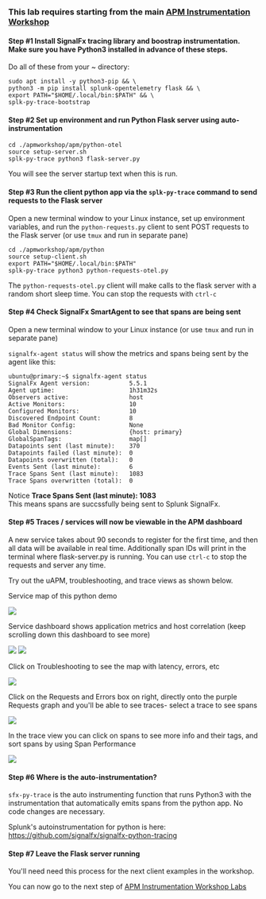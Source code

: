 ### This lab requires starting from the main [APM Instrumentation Workshop](../3-workshop-labs.md)

#### Step #1 Install SignalFx tracing library and boostrap instrumentation. Make sure you have Python3 installed in advance of these steps.

Do all of these from your ~ directory:

```sudo apt-get -y update && \
sudo apt install -y python3-pip && \
python3 -m pip install splunk-opentelemetry flask && \
export PATH="$HOME/.local/bin:$PATH" && \
splk-py-trace-bootstrap
```

#### Step #2 Set up environment and run Python Flask server using auto-instrumentation

```
cd ./apmworkshop/apm/python-otel
source setup-server.sh  
splk-py-trace python3 flask-server.py  
```

You will see the server startup text when this is run.

#### Step #3 Run the client python app via the `splk-py-trace` command to send requests to the Flask server

Open a new terminal window to your Linux instance, set up environment variables, and run the `python-requests.py` client to sent POST requests to the Flask server (or use `tmux` and run in separate pane)

```
cd ./apmworkshop/apm/python
source setup-client.sh  
export PATH="$HOME/.local/bin:$PATH"  
splk-py-trace python3 python-requests-otel.py
```

The `python-requests-otel.py` client will make calls to the flask server with a random short sleep time.
You can stop the requests with `ctrl-c`

#### Step #4 Check SignalFx SmartAgent to see that spans are being sent

Open a new terminal window to your Linux instance (or use `tmux` and run in separate pane)

`signalfx-agent status` will show the metrics and spans being sent by the agent like this:

```
ubuntu@primary:~$ signalfx-agent status
SignalFx Agent version:           5.5.1
Agent uptime:                     1h31m32s
Observers active:                 host
Active Monitors:                  10
Configured Monitors:              10
Discovered Endpoint Count:        8
Bad Monitor Config:               None
Global Dimensions:                {host: primary}
GlobalSpanTags:                   map[]
Datapoints sent (last minute):    370
Datapoints failed (last minute):  0
Datapoints overwritten (total):   0
Events Sent (last minute):        6
Trace Spans Sent (last minute):   1083
Trace Spans overwritten (total):  0
```

Notice **Trace Spans Sent (last minute):   1083**  
This means spans are succssfully being sent to Splunk SignalFx.

#### Step #5 Traces / services will now be viewable in the APM dashboard

A new service takes about 90 seconds to register for the first time, and then all data will be available in real time.
Additionally span IDs will print in the terminal where flask-server.py is running.
You can use `ctrl-c` to stop the requests and server any time.

Try out the uAPM, troubleshooting, and trace views as shown below.

Service map of this python demo  

<img src="../../../assets/vlcsnap-00001.png" /> 

Service dashboard shows application metrics and host correlation (keep scrolling down this dashboard to see more)

<img src="../../../assets/vlcsnap-00002.png" />  
<img src="../../../assets/vlcsnap-00003.png" />  

Click on Troubleshooting to see the map with latency, errors, etc  

<img src="../../../assets/vlcsnap-00005.png" /> 

Click on the Requests and Errors box on right, directly onto the purple Requests graph and you'll be able to see traces- select a trace to see spans

<img src="../../../assets/vlcsnap-00004.png" /> 

In the trace view you can click on spans to see more info and their tags, and sort spans by using Span Performance

<img src="../../../assets/vlcsnap-00006.png" /> 

#### Step #6 Where is the auto-instrumentation?

`sfx-py-trace` is the auto instrumenting function that runs Python3 with the instrumentation that automatically emits spans from the python app. No code changes are necessary.

Splunk's autoinstrumentation for python is here: https://github.com/signalfx/signalfx-python-tracing

#### Step #7 Leave the Flask server running

You'll need need this process for the next client examples in the workshop.  

You can now go to the next step of [APM Instrumentation Workshop Labs](../3-workshop-labs.md)
